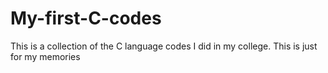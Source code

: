 # My-first-C-codes
This is a collection of the C language codes I did in my college. This is just for my memories 
